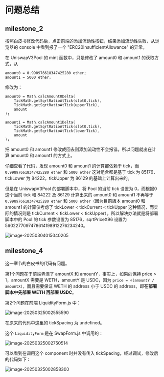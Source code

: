 # 问题总结

## milestone_2

按照白皮书修改代码后，点击前端的添加流动性按钮，结果添加流动性失败，从浏览器的 console 中看到报了一个 "ERC20InsufficientAllowance" 的异常。

在 UniswapV3Pool 的 mint 函数中，只是修改了 amount0 和 amount1 的获取方式，从
```solidity
amount0 = 0.998976618347425280 ether;
amount1 = 5000 ether;
```

修改为：

```solidity
amount0 = Math.calcAmount0Delta(
    TickMath.getSqrtRatioAtTick(slot0.tick),
    TickMath.getSqrtRatioAtTick(upperTick),
    amount
);

amount1 = Math.calcAmount1Delta(
    TickMath.getSqrtRatioAtTick(slot0.tick),
    TickMath.getSqrtRatioAtTick(lowerTick),
    amount
);
```

把 amount0 和 amount1 修改成回去则添加流动性不会报错。所以问题就出在计算 amount0 和 amount1 的方式上。

仔细查看了代码，发现 amount0 和 amount1 的计算都依赖于 tick，而 `0.998976618347425280 ether` 和 `5000 ether` 这对组合都是基于 tick 为 85176，tickLower 为 84222，tickUpper 为 86129 的基础上计算出来的。

但是在 UniswapV3Pool 的部署脚本中，将 Pool 的当前 tick 设置为 0，而根据0这个当前 tick 和 84222 及 86129 计算出来的 amount0 和 amount1 不再等于 `0.998976618347425280 ether` 和 `5000 ether`（因为目前版本 amount0 和 amount1 的计算仅考虑了 tickLower < tickCurrent < tickUpper 这种情况，而实际的情况则是 tickCurrent < tickLower < tickUpper）。所以解决办法就是将部署脚本中的 Pool 的 tick 参数设置为 85176，sqrtPriceX96 设置为 5602277097478614198912276234240。

![image-20250304015040205](https://hermione-pic.oss-cn-beijing.aliyuncs.com/uPic/image-20250304015040205.png)

## milestone_4

这一章节的白皮书的代码有问题。

第1个问题在于前端弄混了 amountX 和 amountY，事实上，如果向保持 price > 1，amountX 需要是 WETH，amountY 是 USDC，因为 `price = √(amountY / amountX)`，而且需要保证 WETH 的 address 小于 USDC 的 address，即**在部署脚本中先部署 WETH 再部署 USDC**。

第2个问题在前端 LiquidityForm.js 中：

![image-20250325002555590](https://hermione-pic.oss-cn-beijing.aliyuncs.com/uPic/image-20250325002555590.png)

在原来的代码中这里的 tickSpacing 为 undefined。

这个 `LiquidityForm` 是在 SwapForm.js 中调用的：

![image-20250325002750514](https://hermione-pic.oss-cn-beijing.aliyuncs.com/uPic/image-20250325002750514.png)

可以看到在调用这个 component 时并没有传入 tickSpacing，经过调试，修改后的代码如下：

![image-20250325002858300](https://hermione-pic.oss-cn-beijing.aliyuncs.com/uPic/image-20250325002858300.png)

